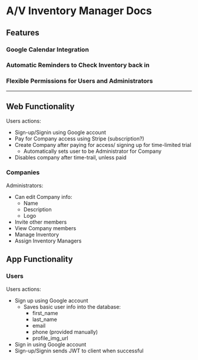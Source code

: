 # A/V Inventory Manager Docs

## Features

### Google Calendar Integration

### Automatic Reminders to Check Inventory back in

### Flexible Permissions for Users and Administrators

---

## Web Functionality
Users actions:
* Sign-up/Signin using Google account
* Pay for Company access using Stripe (subscription?)
* Create Company after paying for access/ signing up for time-limited trial
  * Automatically sets user to be Administrator for Company
* Disables company after time-trail, unless paid

### Companies
Administrators:
* Can edit Company info:
  * Name
  * Description
  * Logo
* Invite other members
* View Company members
* Manage Inventory
* Assign Inventory Managers


## App Functionality

### Users
Users actions:
* Sign up using Google account
  * Saves basic user info into the database:
    * first_name
    * last_name
    * email
    * phone (provided manually)
    * profile_img_url
* Sign in using Google account
* Sign-up/Signin sends JWT to client when successful

### 

